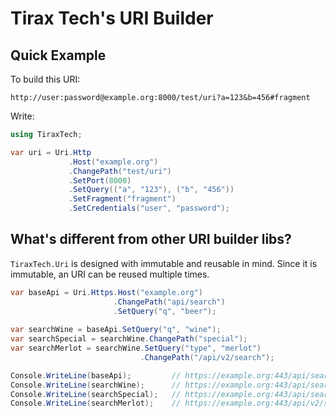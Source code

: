 # Tirax Tech's URI Builder #

## Quick Example ##

To build this URI:

```
http://user:password@example.org:8000/test/uri?a=123&b=456#fragment
```

Write:

```c#
using TiraxTech;

var uri = Uri.Http
             .Host("example.org")
             .ChangePath("test/uri")
             .SetPort(8000)
             .SetQuery(("a", "123"), ("b", "456"))
             .SetFragment("fragment")
             .SetCredentials("user", "password");
```

## What's different from other URI builder libs? ##

`TiraxTech.Uri` is designed with immutable and reusable in mind. Since it is immutable, an URI
can be reused multiple times.

```c#
var baseApi = Uri.Https.Host("example.org")
                       .ChangePath("api/search")
                       .SetQuery("q", "beer");
                      
var searchWine = baseApi.SetQuery("q", "wine");
var searchSpecial = searchWine.ChangePath("special");
var searchMerlot = searchWine.SetQuery("type", "merlot")
                             .ChangePath("/api/v2/search");

Console.WriteLine(baseApi);         // https://example.org:443/api/search?q=beer
Console.WriteLine(searchWine);      // https://example.org:443/api/search?q=wine
Console.WriteLine(searchSpecial);   // https://example.org:443/api/search/special?q=wine
Console.WriteLine(searchMerlot);    // https://example.org:443/api/v2/search?q=wine&type=merlot
```